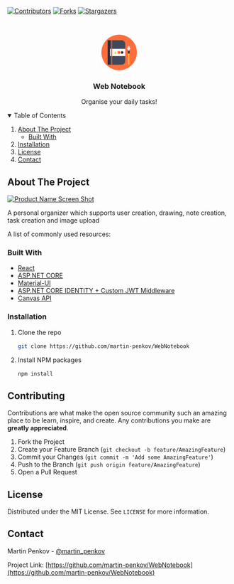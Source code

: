 
[![Contributors][contributors-shield]][contributors-url]
[![Forks][forks-shield]][forks-url]
[![Stargazers][stars-shield]][stars-url]



<!-- PROJECT LOGO -->
<br />
<p align="center">
  <a href="https://github.com/martin-penkov/WebNotebook/blob/main/NotebookReact/src/static/logoIcontransparent.png?raw=true">
    <img src="https://github.com/martin-penkov/WebNotebook/blob/main/NotebookReact/src/static/logoIcontransparent.png" alt="Logo" width="80" height="80">
  </a>

  <h3 align="center">Web Notebook</h3>

  <p align="center">
    Organise your daily tasks!
    <br />
    <!-- <a href="">View Demo</a> -->
  </p>
</p>



<!-- TABLE OF CONTENTS -->
<details open="open">
  <summary>Table of Contents</summary>
  <ol>
    <li>
      <a href="#about-the-project">About The Project</a>
      <ul>
        <li><a href="#built-with">Built With</a></li>
      </ul>
    </li>
    <li>
       <a href="#installation">Installation</a>
    </li>
    <li><a href="#license">License</a></li>
    <li><a href="#contact">Contact</a></li>
  </ol>
</details>



<!-- ABOUT THE PROJECT -->
## About The Project

[![Product Name Screen Shot][product-screenshot]](https://github.com/martin-penkov/WebNotebook/blob/main/NotebookReact/src/static/readmeLandingPage.jpg)

A personal organizer which supports user creation, drawing, note creation, task creation and image upload


A list of commonly used resources:

### Built With

* [React](https://reactjs.org/)
* [ASP.NET CORE](https://dotnet.microsoft.com/learn/aspnet/what-is-aspnet-core)
* [Material-UI](https://material-ui.com/)
* [ASP.NET CORE IDENTITY + Custom JWT Middleware](https://docs.microsoft.com/en-us/aspnet/core/security/authentication/identity?view=aspnetcore-5.0)
* [Canvas API](https://developer.mozilla.org/en-US/docs/Web/API/Canvas_API)



### Installation

1. Clone the repo
   ```sh
   git clone https://github.com/martin-penkov/WebNotebook
   ```
2. Install NPM packages
   ```sh
   npm install


<!-- CONTRIBUTING -->
## Contributing

Contributions are what make the open source community such an amazing place to be learn, inspire, and create. Any contributions you make are **greatly appreciated**.

1. Fork the Project
2. Create your Feature Branch (`git checkout -b feature/AmazingFeature`)
3. Commit your Changes (`git commit -m 'Add some AmazingFeature'`)
4. Push to the Branch (`git push origin feature/AmazingFeature`)
5. Open a Pull Request



<!-- LICENSE -->
## License

Distributed under the MIT License. See `LICENSE` for more information.



<!-- CONTACT -->
## Contact

Martin Penkov - [@martin_penkov](https://instagram/martin__penkov)

Project Link: [https://github.com/martin-penkov/WebNotebook](https://github.com/martin-penkov/WebNotebook)


<!-- MARKDOWN LINKS & IMAGES -->
<!-- https://www.markdownguide.org/basic-syntax/#reference-style-links -->
[contributors-shield]: https://img.shields.io/github/contributors/martin-penkov/WebNotebook.svg?style=for-the-badge
[contributors-url]: https://github.com/martin-penkov/WebNotebook/graphs/contributors
[forks-shield]: https://img.shields.io/github/forks/martin-penkov/WebNotebook.svg?style=for-the-badge
[forks-url]: https://github.com/martin-penkov/WebNotebook/network/members
[stars-shield]: https://img.shields.io/github/stars/martin-penkov/WebNotebook.svg?style=for-the-badge
[stars-url]: https://github.com/martin-penkov/WebNotebook/stargazers
[product-screenshot]: images/screenshot.png

